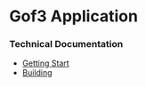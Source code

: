 # Gof3 Application

### Technical Documentation

-   [Getting Start](./getting-started.md)
-   [Building](./build.md)
